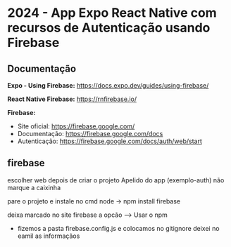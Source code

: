 # 2024 - App Expo React Native com recursos de Autenticação usando Firebase

## Documentação

**Expo - Using Firebase:** https://docs.expo.dev/guides/using-firebase/

**React Native Firebase:** https://rnfirebase.io/

**Firebase:**

- Site oficial: https://firebase.google.com/
- Documentação: https://firebase.google.com/docs
- Autenticação: https://firebase.google.com/docs/auth/web/start

## firebase

escolher web depois de criar o projeto
Apelido do app (exemplo-auth)
não marque a caixinha

pare o projeto e instale no cmd node -> npm install firebase

deixa marcado no site firebase a opcão --> Usar o npm

- fizemos a pasta firebase.config.js e colocamos no gitignore deixei no eamil as informaçãos
